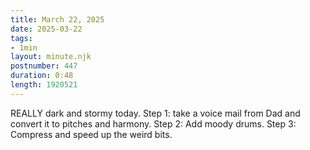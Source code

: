 ```yaml
---
title: March 22, 2025
date: 2025-03-22
tags:
- 1min
layout: minute.njk
postnumber: 447
duration: 0:48
length: 1920521
---
```

REALLY dark and stormy today. Step 1: take a voice mail from Dad and convert it to pitches and harmony. Step 2: Add moody drums. Step 3: Compress and speed up the weird bits.